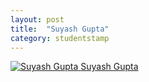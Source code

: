 ```yaml
---
layout: post
title:  "Suyash Gupta"
category: studentstamp
---
```

<a href="https://github.com/gupta-suyash">
  <img src="assets/suyash.jpg" alt="Suyash Gupta">
  <span class="student-name">Suyash Gupta</span>
</a>
